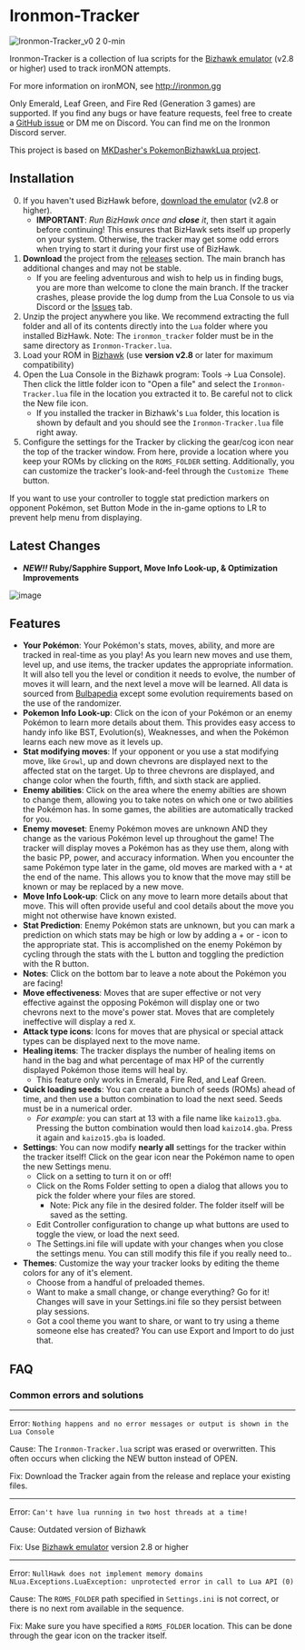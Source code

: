 # Ironmon-Tracker

![Ironmon-Tracker_v0 2 0-min](https://user-images.githubusercontent.com/103706338/168518780-ceebdb88-57a8-49aa-b6b4-acc46c4d2101.gif)

Ironmon-Tracker is a collection of lua scripts for the [Bizhawk emulator](https://tasvideos.org/BizHawk/ReleaseHistory) (v2.8 or higher) used to track ironMON attempts.

For more information on ironMON, see <http://ironmon.gg>

Only Emerald, Leaf Green, and Fire Red (Generation 3 games) are supported. If you find any bugs or have feature requests, feel free to create a [GitHub issue](https://github.com/besteon/Ironmon-Tracker/issues) or DM me on Discord. You can find me on the Ironmon Discord server.

This project is based on [MKDasher's PokemonBizhawkLua project](https://github.com/mkdasher/PokemonBizhawkLua).

## Installation

0. If you haven't used BizHawk before, [download the emulator](https://tasvideos.org/BizHawk/ReleaseHistory) (v2.8 or higher).
   - **IMPORTANT**: _Run BizHawk once and **close** it_, then start it again before continuing! This ensures that BizHawk sets itself up properly on your system. Otherwise, the tracker may get some odd errors when trying to start it during your first use of BizHawk.
1. **Download** the project from the [releases](https://github.com/besteon/Ironmon-Tracker/releases/latest) section. The main branch has additional changes and may not be stable.
   - If you are feeling adventurous and wish to help us in finding bugs, you are more than welcome to clone the main branch. If the tracker crashes, please provide the log dump from the Lua Console to us via Discord or the [Issues](https://github.com/besteon/Ironmon-Tracker/issues) tab.
2. Unzip the project anywhere you like. We recommend extracting the full folder and all of its contents directly into the `Lua` folder where you installed BizHawk. Note: The `ironmon_tracker` folder must be in the same directory as `Ironmon-Tracker.lua`.
3. Load your ROM in [Bizhawk](https://tasvideos.org/BizHawk/ReleaseHistory) (use **version v2.8** or later for maximum compatibility)
4. Open the Lua Console in the Bizhawk program: Tools -> Lua Console). Then click the little folder icon to "Open a file" and select the `Ironmon-Tracker.lua` file in the location you extracted it to. Be careful not to click the New file icon.
   - If you installed the tracker in Bizhawk's `Lua` folder, this location is shown by default and you should see the `Ironmon-Tracker.lua` file right away.
5. Configure the settings for the Tracker by clicking the gear/cog icon near the top of the tracker window. From here, provide a location where you keep your ROMs by clicking on the `ROMS_FOLDER` setting. Additionally, you can customize the tracker's look-and-feel through the `Customize Theme` button.

If you want to use your controller to toggle stat prediction markers on opponent Pokémon, set Button Mode in the in-game options to LR to prevent help menu from displaying.

## Latest Changes

- **_NEW!!_ Ruby/Sapphire Support, Move Info Look-up, & Optimization Improvements**

![image](https://user-images.githubusercontent.com/4258818/178802567-feb55355-a278-410b-8565-5216a56f44ec.png)

## Features

- **Your Pokémon**: Your Pokémon's stats, moves, ability, and more are tracked in real-time as you play! As you learn new moves and use them, level up, and use items, the tracker updates the appropriate information. It will also tell you the level or condition it needs to evolve, the number of moves it will learn, and the next level a move will be learned. All data is sourced from [Bulbapedia](https://bulbapedia.bulbagarden.net/wiki/Main_Page) except some evolution requirements based on the use of the randomizer.
- **Pokemon Info Look-up**: Click on the icon of your Pokémon or an enemy Pokémon to learn more details about them. This provides easy access to handy info like BST, Evolution(s), Weaknesses, and when the Pokémon learns each new move as it levels up.
- **Stat modifying moves**: If your opponent or you use a stat modifying move, like `Growl`, up and down chevrons are displayed next to the affected stat on the target. Up to three chevrons are displayed, and change color when the fourth, fifth, and sixth stack are applied.
- **Enemy abilities**: Click on the area where the enemy abilties are shown to change them, allowing you to take notes on which one or two abilities the Pokémon has. In some games, the abilities are automatically tracked for you.
- **Enemy moveset**: Enemy Pokémon moves are unknown AND they change as the various Pokémon level up throughout the game! The tracker will display moves a Pokémon has as they use them, along with the basic PP, power, and accuracy information. When you encounter the same Pokémon type later in the game, old moves are marked with a `*` at the end of the name. This allows you to know that the move may still be known or may be replaced by a new move.
- **Move Info Look-up**: Click on any move to learn more details about that move. This will often provide useful and cool details about the move you might not otherwise have known existed.
- **Stat Prediction**: Enemy Pokémon stats are unknown, but you can mark a prediction on which stats may be high or low by adding a + or - icon to the appropriate stat. This is accomplished on the enemy Pokémon by cycling through the stats with the L button and toggling the prediction with the R button.
- **Notes**: Click on the bottom bar to leave a note about the Pokémon you are facing!
- **Move effectiveness**: Moves that are super effective or not very effective against the opposing Pokémon will display one or two chevrons next to the move's power stat. Moves that are completely ineffective will display a red `X`.
- **Attack type icons**: Icons for moves that are physical or special attack types can be displayed next to the move name.
- **Healing items**: The tracker displays the number of healing items on hand in the bag and what percentage of max HP of the currently displayed Pokémon those items will heal by.
  - This feature only works in Emerald, Fire Red, and Leaf Green.
- **Quick loading seeds**: You can create a bunch of seeds (ROMs) ahead of time, and then use a button combination to load the next seed. Seeds must be in a numerical order.
  - _For example:_ you can start at 13 with a file name like `kaizo13.gba`. Pressing the button combination would then load `kaizo14.gba`. Press it again and `kaizo15.gba` is loaded.
- **Settings**: You can now modify **nearly all** settings for the tracker within the tracker itself! Click on the gear icon near the Pokémon name to open the new Settings menu.
  - Click on a setting to turn it on or off!
  - Click on the Roms Folder setting to open a dialog that allows you to pick the folder where your files are stored.
    - Note: Pick any file in the desired folder. The folder itself will be saved as the setting.
  - Edit Controller configuration to change up what buttons are used to toggle the view, or load the next seed.
  - The Settings.ini file will update with your changes when you close the settings menu. You can still modify this file if you really need to..
- **Themes**: Customize the way your tracker looks by editing the theme colors for any of it's element.
  - Choose from a handful of preloaded themes.
  - Want to make a small change, or change everything? Go for it! Changes will save in your Settings.ini file so they persist between play sessions.
  - Got a cool theme you want to share, or want to try using a theme someone else has created? You can use Export and Import to do just that.

## FAQ

### Common errors and solutions

---

Error: `Nothing happens and no error messages or output is shown in the Lua Console`

Cause: The `Ironmon-Tracker.lua` script was erased or overwritten. This often occurs when clicking the NEW button instead of OPEN.

Fix: Download the Tracker again from the release and replace your existing files.

---

Error: `Can't have lua running in two host threads at a time!`

Cause: Outdated version of Bizhawk

Fix: Use [Bizhawk emulator](https://tasvideos.org/BizHawk/ReleaseHistory) version 2.8 or higher

---

Error: `NullHawk does not implement memory domains NLua.Exceptions.LuaException: unprotected error in call to Lua API (0)`

Cause: The `ROMS_FOLDER` path specified in `Settings.ini` is not correct, or there is no next rom available in the sequence.

Fix: Make sure you have specified a `ROMS_FOLDER` location. This can be done through the gear icon on the tracker itself.
